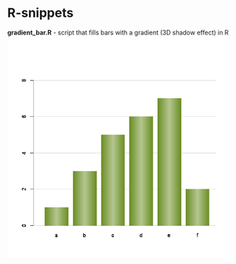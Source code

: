 # R-snippets


__gradient_bar.R__  - script that fills bars with a gradient (3D shadow effect) in R
![gradien_bar](/images/BarPlot_gradient_color.png)
